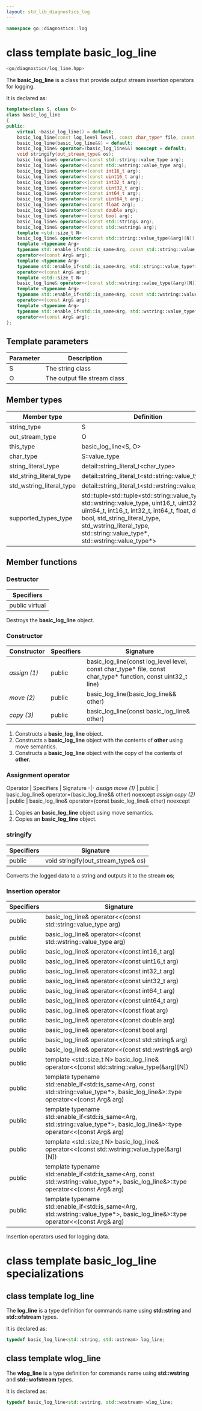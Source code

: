 ```yaml
---
layout: std_lib_diagnostics_log
---
```


```c++
namespace go::diagnostics::log
```

# class template basic_log_line

```c++
<go/diagnostics/log_line.hpp>
```

The **basic_log_line** is a class that provide output stream insertion
operators for logging.

It is declared as:

```c++
template<class S, class O>
class basic_log_line
{
public:
    virtual ~basic_log_line() = default;
    basic_log_line(const log_level level, const char_type* file, const char_type* function, const uint32_t line);
    basic_log_line(basic_log_line&&) = default;
    basic_log_line& operator=(basic_log_line&&) noexcept = default;
    void stringify(out_stream_type& os);
    basic_log_line& operator<<(const std::string::value_type arg);
    basic_log_line& operator<<(const std::wstring::value_type arg);
    basic_log_line& operator<<(const int16_t arg);
    basic_log_line& operator<<(const uint16_t arg);
    basic_log_line& operator<<(const int32_t arg);
    basic_log_line& operator<<(const uint32_t arg);
    basic_log_line& operator<<(const int64_t arg);
    basic_log_line& operator<<(const uint64_t arg);
    basic_log_line& operator<<(const float arg);
    basic_log_line& operator<<(const double arg);
    basic_log_line& operator<<(const bool arg);
    basic_log_line& operator<<(const std::string& arg);
    basic_log_line& operator<<(const std::wstring& arg);
    template <std::size_t N>
    basic_log_line& operator<<(const std::string::value_type(&arg)[N]);
    template <typename Arg>
    typename std::enable_if<std::is_same<Arg, const std::string::value_type*>, basic_log_line&>::type
    operator<<(const Arg& arg);
    template <typename Arg>
    typename std::enable_if<std::is_same<Arg, std::string::value_type*>, basic_log_line&>::type
    operator<<(const Arg& arg);
    template <std::size_t N>
    basic_log_line& operator<<(const std::wstring::value_type(&arg)[N]);
    template <typename Arg>
    typename std::enable_if<std::is_same<Arg, const std::wstring::value_type*>, basic_log_line&>::type
    operator<<(const Arg& arg);
    template <typename Arg>
    typename std::enable_if<std::is_same<Arg, std::wstring::value_type*>, basic_log_line&>::type
    operator<<(const Arg& arg);
};
```

## Template parameters

Parameter | Description
-|-
S | The string class
O | The output file stream class

## Member types

Member type | Definition
-|-
string_type | S
out_stream_type | O
this_type | basic_log_line<S, O>
char_type | S\::value_type
string_literal_type | detail\::string_literal_t<char_type>
std_string_literal_type | detail\::string_literal_t<std\::string\::value_type>
std_wstring_literal_type | detail\::string_literal_t<std\::wstring\::value_type>
supported_types_type | std\::tuple<std\::tuple<std\::string\::value_type, std\::wstring\::value_type, uint16_t, uint32_t, uint64_t, int16_t, int32_t, int64_t, float, double, bool, std_string_literal_type, std_wstring_literal_type, std\::string\::value_type*, std\::wstring\::value_type*>

## Member functions

### Destructor

Specifiers |
-|
public virtual |

Destroys the **basic_log_line** object.

### Constructor

Constructor | Specifiers | Signature
-|-|-
*assign (1)* | public | basic_log_line(const log_level level, const char_type* file, const char_type* function, const uint32_t line)
*move (2)* | public | basic_log_line(basic_log_line&& other)
*copy (3)* | public | basic_log_line(const basic_log_line& other)

1. Constructs a **basic_log_line** object.
2. Constructs a **basic_log_line** object with the contents of **other** using move semantics.
3. Constructs a **basic_log_line** object with the copy of the contents of **other**.

### Assignment operator

Operator | Specifiers | Signature
-|-
*assign move (1)* | public | basic_log_line& operator=(basic_log_line&& other) noexcept
*assign copy (2)* | public | basic_log_line& operator=(const basic_log_line& other) noexcept

1. Copies an **basic_log_line** object using move semantics.
2. Copies an **basic_log_line** object.

### stringify

Specifiers | Signature
-|-
public | void stringify(out_stream_type& os)

Converts the logged data to a string and outputs it to the stream **os**;

### Insertion operator

Specifiers | Signature
-|-
public | basic_log_line& operator<<(const std\::string\::value_type arg)
public | basic_log_line& operator<<(const std\::wstring\::value_type arg)
public | basic_log_line& operator<<(const int16_t arg)
public | basic_log_line& operator<<(const uint16_t arg)
public | basic_log_line& operator<<(const int32_t arg)
public | basic_log_line& operator<<(const uint32_t arg)
public | basic_log_line& operator<<(const int64_t arg)
public | basic_log_line& operator<<(const uint64_t arg)
public | basic_log_line& operator<<(const float arg)
public | basic_log_line& operator<<(const double arg)
public | basic_log_line& operator<<(const bool arg)
public | basic_log_line& operator<<(const std\::string& arg)
public | basic_log_line& operator<<(const std\::wstring& arg)
public | template <std\::size_t N> basic_log_line& operator<<(const std\::string\::value_type(&arg)[N])
public | template <typename Arg> typename std\::enable_if<std\::is_same<Arg, const std\::string\::value_type*>, basic_log_line&>\::type operator<<(const Arg& arg)
public | template <typename Arg> typename std\::enable_if<std\::is_same<Arg, std\::string\::value_type*>, basic_log_line&>\::type operator<<(const Arg& arg)
public | template <std\::size_t N> basic_log_line& operator<<(const std\::wstring\::value_type(&arg)[N])
public | template <typename Arg> typename std\::enable_if<std\::is_same<Arg, const std\::wstring\::value_type*>, basic_log_line&>\::type operator<<(const Arg& arg)
public | template <typename Arg> typename std\::enable_if<std\::is_same<Arg, std\::wstring\::value_type*>, basic_log_line&>\::type operator<<(const Arg& arg)

Insertion operators used for logging data.

# class template basic_log_line specializations

## class template log_line

The **log_line** is a type definition for commands name using **std::string**
and **std::ofstream** types.

It is declared as:

```c++
typedef basic_log_line<std::string, std::ostream> log_line;
```

## class template wlog_line

The **wlog_line** is a type definition for commands name using **std::wstring**
and **std::wofstream** types.

It is declared as:

```c++
typedef basic_log_line<std::wstring, std::wostream> wlog_line;
```
